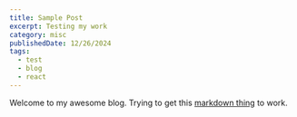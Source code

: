 ```yaml
---
title: Sample Post
excerpt: Testing my work
category: misc
publishedDate: 12/26/2024
tags:
  - test
  - blog
  - react
---
```


Welcome to my awesome blog. Trying to get this [markdown thing](https://bionicjulia.com/blog/setting-up-nextjs-markdown-blog-with-typescript) to work. 